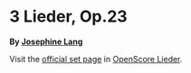 
# 3 Lieder, Op.23

__By [Josephine Lang](..)__

Visit the [official set page] in [OpenScore Lieder].

[official set page]: https://musescore.com/openscore-lieder-corpus/sets/5102015
[OpenScore Lieder]: https://musescore.com/openscore-lieder-corpus
